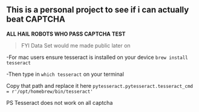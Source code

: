 ## This is a personal project to see if i can actually beat CAPTCHA

**ALL HAIL ROBOTS WHO PASS CAPTCHA TEST**

>FYI Data Set would me made public later on 

-For mac users ensure tesseract is installed on your device 
```brew install tesseract```

-Then type in ```which tesseract``` on  your terminal 

Copy that path and replace it here 
`pytesseract.pytesseract.tesseract_cmd = r'/opt/homebrew/bin/tesseract'`

PS Tesseract does not work on all captcha
